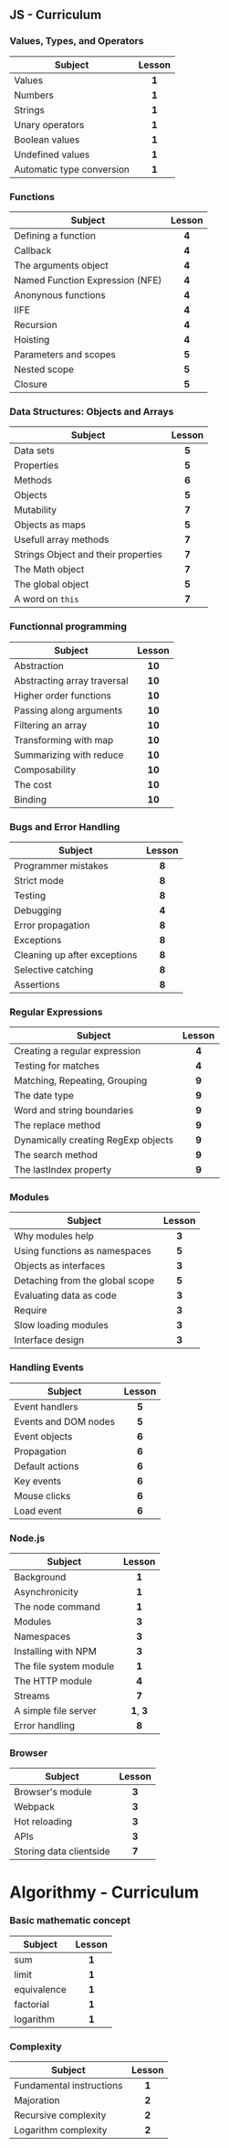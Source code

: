 ## JS - Curriculum
### Values, Types, and Operators
| Subject | Lesson |
|---------|:--------:|
| Values  | **1** |
| Numbers | **1** |
| Strings | **1** |
| Unary operators | **1** |
| Boolean values | **1** |
| Undefined values | **1** |
| Automatic type conversion | **1** |

### Functions
| Subject | Lesson |
|---------|:--------:|
| Defining a function | **4** |
| Callback | **4** |
| The arguments object | **4** | 
| Named Function Expression (NFE) | **4** |
| Anonynous functions | **4** |
| IIFE | **4** |
| Recursion | **4** |
| Hoisting | **4** |
| Parameters and scopes | **5** |
| Nested scope | **5** |
| Closure | **5** |

### Data Structures: Objects and Arrays
| Subject | Lesson |
|---------|:--------:|
| Data sets | **5** | 
| Properties | **5** | 
| Methods | **6** | 
| Objects | **5** | 
| Mutability | **7** | 
| Objects as maps | **5** | 
| Usefull array methods | **7** | 
| Strings Object and their properties | **7** | 
| The Math object  | **7** |
| The global object | **5** |
| A word on `this` | **7** |

### Functionnal programming
| Subject | Lesson |
|---------|:--------:|
| Abstraction | **10** |
| Abstracting array traversal | **10** |
| Higher order functions | **10** |
| Passing along arguments | **10** |
| Filtering an array | **10** |
| Transforming with map | **10** |
| Summarizing with reduce | **10** |
| Composability | **10** |
| The cost | **10** |
| Binding | **10** |

### Bugs and Error Handling
| Subject | Lesson |
|---------|:--------:|
| Programmer mistakes | **8** |
| Strict mode | **8** |
| Testing | **8** |
| Debugging | **4** |
| Error propagation | **8** |
| Exceptions | **8** |
| Cleaning up after exceptions | **8** |
| Selective catching | **8** |
| Assertions | **8** |

### Regular Expressions
| Subject | Lesson |
|---------|:--------:|
| Creating a regular expression | **4** | 
| Testing for matches | **4** | 
| Matching, Repeating, Grouping  | **9** |
| The date type | **9** |
| Word and string boundaries | **9** |
| The replace method | **9** |
| Dynamically creating RegExp objects | **9** |
| The search method | **9** |
| The lastIndex property | **9** |

### Modules
| Subject | Lesson |
|---------|:--------:|
| Why modules help | **3** |
| Using functions as namespaces | **5** |
| Objects as interfaces | **3** |
| Detaching from the global scope | **5** |
| Evaluating data as code | **3** |
| Require | **3** |
| Slow loading modules | **3** |
| Interface design | **3** |

### Handling Events
| Subject | Lesson |
|---------|:--------:|
| Event handlers | **5** |
| Events and DOM nodes | **5** |
| Event objects | **6** |
| Propagation | **6** |
| Default actions | **6** |
| Key events | **6** |
| Mouse clicks | **6** |
| Load event | **6** |

### Node.js
| Subject | Lesson |
|---------|:--------:|
| Background | **1** |
| Asynchronicity | **1** |
| The node command | **1** |
| Modules | **3** |
| Namespaces | **3** |
| Installing with NPM | **3** |
| The file system module | **1** |
| The HTTP module | **4** |
| Streams | **7** |
| A simple file server | **1**, **3** | 
| Error handling | **8**|

### Browser
| Subject | Lesson |
|---------|:--------:|
| Browser's module | **3** |
| Webpack | **3** | 
| Hot reloading | **3** | 
| APIs | **3** |
| Storing data clientside | **7** |

# Algorithmy - Curriculum
### Basic mathematic concept
| Subject | Lesson |
|---------|:--------:|
| sum | **1** |
| limit | **1** |
| equivalence | **1** |
| factorial | **1** |
| logarithm | **1** |

### Complexity
| Subject | Lesson |
|---------|:--------:|
| Fundamental instructions | **1** | 
| Majoration | **2** | 
| Recursive complexity | **2** | 
| Logarithm complexity | **2** | 